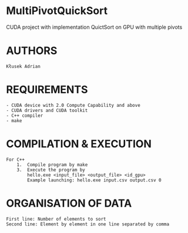 # MultiPivotQuickSort
CUDA project with implementation QuictSort on GPU with multiple pivots

AUTHORS
=======
	
	Kłusek Adrian
	
REQUIREMENTS
============

	- CUDA device with 2.0 Compute Capability and above
	- CUDA drivers and CUDA toolkit
	- C++ compiler
	- make
	
COMPILATION & EXECUTION
=======================

	For C++
		1.	Compile program by make
		3.	Execute the program by
			hello.exe <input_file> <output_file> <id_gpu>
			Example launching: hello.exe input.csv output.csv 0
			
ORGANISATION OF DATA
====================
	First line: Number of elements to sort
	Second line: Element by element in one line separated by comma
